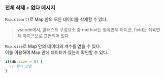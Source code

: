 ### 전체 삭제 + 없다 메시지
`Map.clear()`로 Map 안의 모든 데이터를 삭제할 수 있다.  

> vscode에서, 클래스의 구성요소 중 method는 정육면체 아이콘, field는 직육면체 아이콘으로 표현되어 있다.  

`Map.size`로 Map 안의 데이터의 개수를 얻을 수 있다.  
이를 이용하여 Map 안에 데이터가 있는지 확인할 수 있다.
```js
if(db.size > 0) {
  // 뭔가 있음
}
```